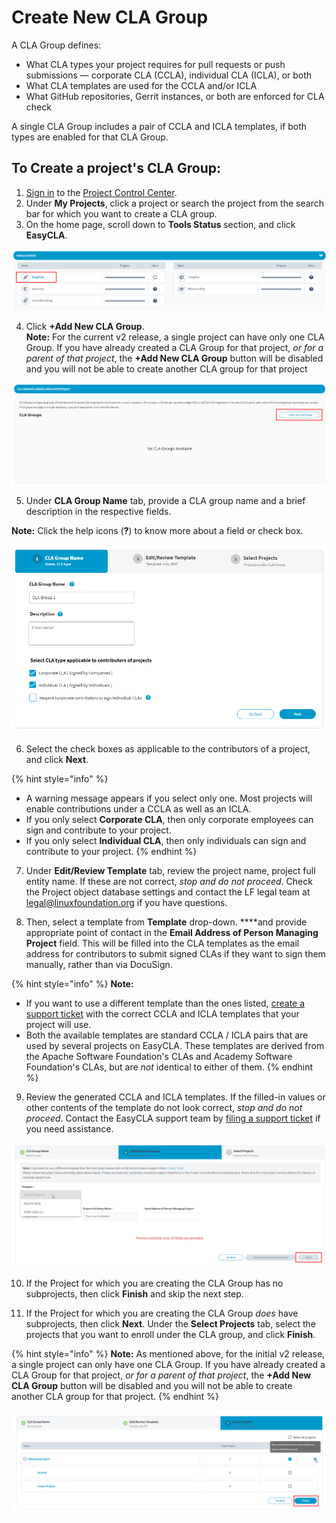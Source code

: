 # Create New CLA Group

A CLA Group defines:

* What CLA types your project requires for pull requests or push submissions — corporate CLA \(CCLA\), individual CLA \(ICLA\), or both
* What CLA templates are used for the CCLA and/or ICLA
* What GitHub repositories, Gerrit instances, or both are enforced for CLA check

A single CLA Group includes a pair of CCLA and ICLA templates, if both types are enabled for that CLA Group.

## To Create a project's CLA Group:

1. [Sign in](sign-in-to-project-control-center.md) to the [Project Control Center](https://projectadmin.lfx.linuxfoundation.org/).
2. Under **My Projects**, click a project or search the project from the search bar for which you want to create a CLA group.
3. On the home page, scroll down to **Tools Status** section, and click **EasyCLA**.

![Tools Status](../../.gitbook/assets/tools-status-tab.png)

4. Click **+Add New CLA Group**.  
**Note:** For the current v2 release, a single project can have only one CLA Group. If you have already created a CLA Group for that project, _or for a parent of that project_, the **+Add New CLA Group** button will be disabled and you will not be able to create another CLA group for that project

![Add New CLA Group](../../.gitbook/assets/add-new-cla-group%20%281%29.png)

5. Under **CLA Group Name** tab, provide a CLA group name and a brief description in the respective fields.  

**Note:** Click the help icons \(**?**\) to know more about a field or check box.

![](../../.gitbook/assets/cla-group-name%20%281%29.png)

6. Select the check boxes as applicable to the contributors of a project, and click **Next**.

{% hint style="info" %}
* A warning message appears if you select only one. Most projects will enable contributions under a CCLA as well as an ICLA.
* If you only select **Corporate CLA**, then only corporate employees can sign and contribute to your project.
* If you only select **Individual CLA**, then only individuals can sign and contribute to your project.
{% endhint %}

7. Under **Edit/Review Template** tab,  review the project name, project full entity name. If these are not correct, _stop and do not proceed_. Check the Project object database settings and contact the LF legal team at legal@linuxfoundation.org if you have questions.

8. Then, select a template from **Template** drop-down. ****and provide appropriate point of contact in the **Email Address of Person Managing Project** field. This will be filled into the CLA templates as the email address for contributors to submit signed CLAs if they want to sign them manually, rather than via DocuSign.

{% hint style="info" %}
**Note:**

* If you want to use a different template than the ones listed, [create a support ticket](https://jira.linuxfoundation.org/plugins/servlet/theme/portal/4/create/143) with the correct CCLA and ICLA templates that your project will use.
* Both the available templates are standard CCLA / ICLA pairs that are used by several projects on EasyCLA. These templates are derived from the Apache Software Foundation's CLAs and Academy Software Foundation's CLAs, but are _not_ identical to either of them.
{% endhint %}

9. Review the generated CCLA and ICLA templates. If the filled-in values or other contents of the template do not look correct, _stop and do not proceed_. Contact the EasyCLA support team by [filing a support ticket](https://jira.linuxfoundation.org/plugins/servlet/theme/portal/4/create/143) if you need assistance.

![Edit and Review Template](../../.gitbook/assets/edit-review-template.png)

10. If the Project for which you are creating the CLA Group has no subprojects, then click **Finish** and skip the next step.

11. If the Project for which you are creating the CLA Group _does_ have subprojects, then click **Next**. Under the **Select Projects** tab, select the projects that you want to enroll under the CLA group, and click **Finish**.

{% hint style="info" %}
**Note:** As mentioned above, for the initial v2 release, a single project can only have one CLA Group. If you have already created a CLA Group for that project, _or for a parent of that project_, the **+Add New CLA Group** button will be disabled and you will not be able to create another CLA group for that project.
{% endhint %}

![Creating CLA Group at Project Group Level](../../.gitbook/assets/creating-cla-group-at-project-group-level.png)

